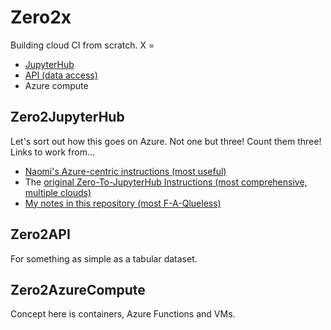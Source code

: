 # Zero2x

Building cloud CI from scratch. X =


* [JupyterHub](https://github.com/robfatland/zero2x/tree/master/Z2JH)
* [API (data access)](https://github.com/robfatland/zero2x/tree/master/Zero2API)
* Azure compute


## Zero2JupyterHub


Let's sort out how this goes on Azure. Not one but three! Count them three! Links to work from...
* [Naomi's Azure-centric instructions (most useful)]()
* The [original Zero-To-JupyterHub Instructions (most comprehensive, multiple clouds)](https://zero-to-jupyterhub.readthedocs.io/en/latest/)
* [My notes in this repository (most F-A-Qlueless)](https://github.com/robfatland/zero2x/tree/master/Z2JH)



## Zero2API


For something as simple as a tabular dataset.


## Zero2AzureCompute


Concept here is containers, Azure Functions and VMs.




